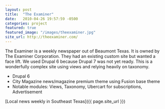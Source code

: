 ```yaml
---
layout: post
title:  "The Examiner"
date:   2010-04-26 19:57:59 -0500
categories: project
featured: true
featured_image: "/images/theexaminer.jpg"
site_url: http://theexaminer.com/
---
```

The Examiner is a weekly newspaper out of Beaumont Texas. It is owned by The Examiner Corporation. They had an existing custom site but wanted a face lift. We used Drupal 6 because Drupal 7 was not yet ready. This is a wonderfully complex site using views and relying heavily on taxonomy.

* Drupal 6
* City Magazine news/magazine premium theme using Fusion base theme
* Notable modules: Views, Taxonomy, Ubercart for subscriptions, Advertisement

[Local news weekly in Southeast Texas]({{ page.site_url }})